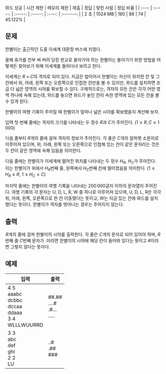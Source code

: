 와드 성공
| 시간 제한 | 메모리 제한 | 제출 | 정답 | 맞힌 사람 | 정답 비율 |
| :---: | :-----: | :-----: | :-----: | :----: | :-------: |
| 2 초 | 1024 MB | 180 | 88 | 74 | 45.122% |

## 문제
한별이는 출근하던 도중 이세계 대환장 버스에 치였다.

올해 휴가를 전부 써 버려 당장 판교로 돌아가야 하는 한별이는 돌아가기 위한 방법을 어떻게든 찾아보기 위해 이세계를 돌아다녀 보려고 한다.

이세계는 $R\times C$의 격자로 되어 있다. 지금은 밤이어서 한별이는 자신이 위치한 칸 및 그 칸에서 위, 아래, 왼쪽 또는 오른쪽으로 인접한 칸만을 볼 수 있지만, 와드를 설치하면 조금 더 넓은 영역의 시야를 확보할 수 있다. 구체적으로는, 격자의 모든 칸은 각각 어떤 영역 하나에 속해 있는데, 와드를 놓으면 와드가 놓인 칸이 속한 영역에 있는 모든 칸을 볼 수 있게 된다.

한별이의 여행 기록이 주어질 때 한별이가 얼마나 넓은 시야를 확보했을지 계산해 보자.

입력
첫 번째 줄에는 격자의 크기를 나타내는 두 정수 $R$과 $C$가 주어진다. ($1 \le R,C \le 1\,000$)

다음 줄부터 $R$개의 줄에 걸쳐 격자의 정보가 주어진다. 각 줄은 $C$개의 알파벳 소문자로 이루어져 있으며, 위, 아래, 왼쪽 또는 오른쪽으로 인접해 있는 칸이 같은 문자라는 것은 두 칸이 같은 영역에 속해 있음을 의미한다.

다음 줄에는 한별이가 이세계에 떨어진 위치를 나타내는 두 정수 $H_R$, $H_C$가 주어진다. 이는 한별이가 위에서 $H_R$번째 줄, 왼쪽에서 $H_C$번째 칸에 떨어졌음을 의미한다. ($1 \le H_R \le R$, $1 \le H_C \le C$)

마지막 줄에는 한별이의 여행 기록을 나타내는 $200\,000$글자 이하의 문자열이 주어진다. 여행 기록의 각 문자는 U, D, L, R, W 중 하나로 이루어져 있으며, U, D, L, R은 각각 위, 아래, 왼쪽, 오른쪽으로 한 칸 이동했다는 뜻이고, W는 지금 있는 칸에 와드를 설치했다는 뜻이다. 한별이가 격자를 벗어나는 경우는 주어지지 않는다.

## 출력
 $R$개의 줄에 걸쳐 한별이의 시야를 출력한다. 각 줄은 $C$개의 문자로 되어 있어야 하며, $R$번째 줄 $C$번째 문자가 .이라면 한별이의 시야에 해당 칸이 들어와 있다는 뜻이고 #이라면 그렇지 않다는 뜻이다.

## 예제
| 입력 | 출력 |
| ---------- | ----- |
| 4 5<br/>aaabc<br/>dcbbc<br/>dccaa<br/>ddaaa<br/>3 4<br/>WLLLWUURRD | ##.##<br/>....#<br/>.#...<br/>..... |
| 3 3<br/>abc<br/>def<br/>ghi<br/>2 2<br/>LU | ..#<br/>.##<br/>### |